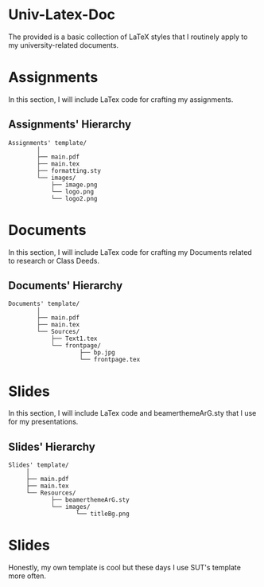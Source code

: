 # Univ-Latex-Doc
The provided is a basic collection of LaTeX styles that I routinely apply to my university-related documents.

# Assignments
In this section, I will include LaTex code for crafting my assignments.

## Assignments' Hierarchy 
```
Assignments' template/
        │
        ├── main.pdf
        ├── main.tex
        ├── formatting.sty
        └── images/
            ├── image.png
            └── logo.png
            └── logo2.png
```

# Documents
In this section, I will include LaTex code for crafting my Documents related to research or Class Deeds.

## Documents' Hierarchy 
```
Documents' template/
        │
        ├── main.pdf
        ├── main.tex
        └── Sources/
            ├── Text1.tex
            └── frontpage/
                    ├── bp.jpg
                    └── frontpage.tex
```


# Slides
In this section, I will include LaTex code and beamerthemeArG.sty that I use for my presentations.

## Slides' Hierarchy 
```
Slides' template/
     │
     ├── main.pdf
     ├── main.tex
     └── Resources/
            ├── beamerthemeArG.sty
            └── images/
                   └── titleBg.png
```

# Slides
Honestly, my own template is cool but these days I use SUT's template more often.
